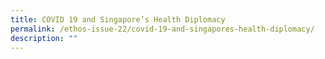 ```yaml
---
title: COVID 19 and Singapore’s Health Diplomacy
permalink: /ethos-issue-22/covid-19-and-singapores-health-diplomacy/
description: ""
---
```

